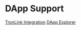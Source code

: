
# DApp Support

[TronLink Integration](/dapp-support/tronlink-integration)
[DApp Explorer](/dapp-support/dapp-explorer)
